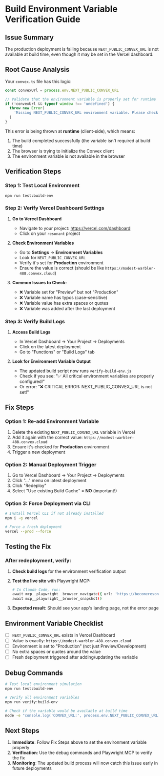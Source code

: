 # Build Environment Variable Verification Guide

## Issue Summary
The production deployment is failing because `NEXT_PUBLIC_CONVEX_URL` is not available at build time, even though it may be set in the Vercel dashboard.

## Root Cause Analysis

Your `convex.ts` file has this logic:
```typescript
const convexUrl = process.env.NEXT_PUBLIC_CONVEX_URL

// Validate that the environment variable is properly set for runtime
if (!convexUrl && typeof window !== 'undefined') {
  throw new Error(
    'Missing NEXT_PUBLIC_CONVEX_URL environment variable. Please check your .env.local file.'
  )
}
```

This error is being thrown at **runtime** (client-side), which means:
1. The build completed successfully (the variable isn't required at build time)
2. The browser is trying to initialize the Convex client
3. The environment variable is not available in the browser

## Verification Steps

### Step 1: Test Local Environment
```bash
npm run test:build-env
```

### Step 2: Verify Vercel Dashboard Settings

1. **Go to Vercel Dashboard**
   - Navigate to your project: https://vercel.com/dashboard
   - Click on your `resonant` project

2. **Check Environment Variables**
   - Go to **Settings** → **Environment Variables**
   - Look for `NEXT_PUBLIC_CONVEX_URL`
   - Verify it's set for **Production** environment
   - Ensure the value is correct (should be like `https://modest-warbler-488.convex.cloud`)

3. **Common Issues to Check:**
   - ❌ Variable set for "Preview" but not "Production"
   - ❌ Variable name has typos (case-sensitive)
   - ❌ Variable value has extra spaces or quotes
   - ❌ Variable was added after the last deployment

### Step 3: Verify Build Logs

1. **Access Build Logs**
   - In Vercel Dashboard → Your Project → Deployments
   - Click on the latest deployment
   - Go to "Functions" or "Build Logs" tab

2. **Look for Environment Variable Output**
   - The updated build script now runs `verify-build-env.js`
   - Check if you see: "✅ All critical environment variables are properly configured!"
   - Or error: "❌ CRITICAL ERROR: NEXT_PUBLIC_CONVEX_URL is not set!"

## Fix Steps

### Option 1: Re-add Environment Variable
1. Delete the existing `NEXT_PUBLIC_CONVEX_URL` variable in Vercel
2. Add it again with the correct value: `https://modest-warbler-488.convex.cloud`
3. Ensure it's checked for **Production** environment
4. Trigger a new deployment

### Option 2: Manual Deployment Trigger
1. Go to Vercel Dashboard → Your Project → Deployments
2. Click "..." menu on latest deployment
3. Click "Redeploy"
4. Select "Use existing Build Cache" = **NO** (important!)

### Option 3: Force Deployment via CLI
```bash
# Install Vercel CLI if not already installed
npm i -g vercel

# Force a fresh deployment
vercel --prod --force
```

## Testing the Fix

### After redeployment, verify:

1. **Check build logs** for the environment verification output
2. **Test the live site** with Playwright MCP:
   ```bash
   # In Claude Code, run:
   await mcp__playwright__browser_navigate({ url: 'https://becomeresonant.app' })
   await mcp__playwright__browser_snapshot()
   ```

3. **Expected result**: Should see your app's landing page, not the error page

## Environment Variable Checklist

- [ ] `NEXT_PUBLIC_CONVEX_URL` exists in Vercel Dashboard
- [ ] Value is exactly: `https://modest-warbler-488.convex.cloud`
- [ ] Environment is set to "Production" (not just Preview/Development)
- [ ] No extra spaces or quotes around the value
- [ ] Fresh deployment triggered after adding/updating the variable

## Debug Commands

```bash
# Test local environment simulation
npm run test:build-env

# Verify all environment variables
npm run verify:build-env

# Check if the variable would be available at build time
node -e "console.log('CONVEX_URL:', process.env.NEXT_PUBLIC_CONVEX_URL)"
```

## Next Steps

1. **Immediate**: Follow Fix Steps above to set the environment variable properly
2. **Verification**: Use the debug commands and Playwright MCP to verify the fix
3. **Monitoring**: The updated build process will now catch this issue early in future deployments